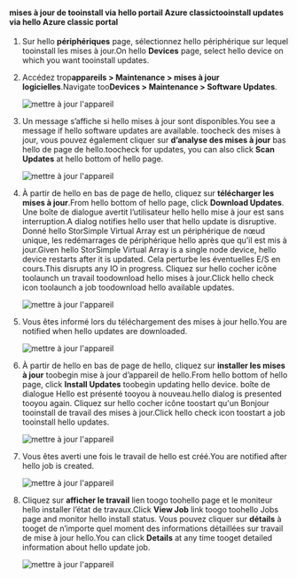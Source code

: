 <!--author=alkohli last changed: 09/02/16 -->

#### <a name="tooinstall-updates-via-hello-azure-classic-portal"></a><span data-ttu-id="fd30c-101">mises à jour de tooinstall via hello portail Azure classic</span><span class="sxs-lookup"><span data-stu-id="fd30c-101">tooinstall updates via hello Azure classic portal</span></span>
1. <span data-ttu-id="fd30c-102">Sur hello **périphériques** page, sélectionnez hello périphérique sur lequel tooinstall les mises à jour.</span><span class="sxs-lookup"><span data-stu-id="fd30c-102">On hello **Devices** page, select hello device on which you want tooinstall updates.</span></span>
2. <span data-ttu-id="fd30c-103">Accédez trop**appareils > Maintenance > mises à jour logicielles**.</span><span class="sxs-lookup"><span data-stu-id="fd30c-103">Navigate too**Devices > Maintenance > Software Updates**.</span></span>
   
    ![mettre à jour l'appareil](../includes/media/storsimple-ova-install-update-via-portal/azupdate1m.png)  
3. <span data-ttu-id="fd30c-105">Un message s’affiche si hello mises à jour sont disponibles.</span><span class="sxs-lookup"><span data-stu-id="fd30c-105">You see a message if hello software updates are available.</span></span> <span data-ttu-id="fd30c-106">toocheck des mises à jour, vous pouvez également cliquer sur **d’analyse des mises à jour** bas hello de page de hello.</span><span class="sxs-lookup"><span data-stu-id="fd30c-106">toocheck for updates, you can also click **Scan Updates** at hello bottom of hello page.</span></span>
   
    ![mettre à jour l'appareil](../includes/media/storsimple-ova-install-update-via-portal/azupdate2m.png)
4. <span data-ttu-id="fd30c-108">À partir de hello en bas de page de hello, cliquez sur **télécharger les mises à jour**.</span><span class="sxs-lookup"><span data-stu-id="fd30c-108">From hello bottom of hello page, click **Download Updates**.</span></span> <span data-ttu-id="fd30c-109">Une boîte de dialogue avertit l’utilisateur hello hello mise à jour est sans interruption.</span><span class="sxs-lookup"><span data-stu-id="fd30c-109">A dialog notifies hello user that hello update is disruptive.</span></span> <span data-ttu-id="fd30c-110">Donné hello StorSimple Virtual Array est un périphérique de nœud unique, les redémarrages de périphérique hello après que qu’il est mis à jour.</span><span class="sxs-lookup"><span data-stu-id="fd30c-110">Given hello StorSimple Virtual Array is a single node device, hello device restarts after it is updated.</span></span> <span data-ttu-id="fd30c-111">Cela perturbe les éventuelles E/S en cours.</span><span class="sxs-lookup"><span data-stu-id="fd30c-111">This disrupts any IO in progress.</span></span> <span data-ttu-id="fd30c-112">Cliquez sur hello cocher icône toolaunch un travail toodownload hello mises à jour.</span><span class="sxs-lookup"><span data-stu-id="fd30c-112">Click hello check icon toolaunch a job toodownload hello available updates.</span></span> 
   
    ![mettre à jour l'appareil](../includes/media/storsimple-ova-install-update-via-portal/azupdate3m.png)
5. <span data-ttu-id="fd30c-114">Vous êtes informé lors du téléchargement des mises à jour hello.</span><span class="sxs-lookup"><span data-stu-id="fd30c-114">You are notified when hello updates are downloaded.</span></span> 
   
    ![mettre à jour l'appareil](../includes/media/storsimple-ova-install-update-via-portal/azupdate6m.png)
6. <span data-ttu-id="fd30c-116">À partir de hello en bas de page de hello, cliquez sur **installer les mises à jour** toobegin mise à jour d’appareil de hello.</span><span class="sxs-lookup"><span data-stu-id="fd30c-116">From hello bottom of hello page, click **Install Updates** toobegin updating hello device.</span></span> <span data-ttu-id="fd30c-117">boîte de dialogue Hello est présenté tooyou à nouveau.</span><span class="sxs-lookup"><span data-stu-id="fd30c-117">hello dialog is presented tooyou again.</span></span> <span data-ttu-id="fd30c-118">Cliquez sur hello cocher icône toostart qu'un Bonjour tooinstall de travail des mises à jour.</span><span class="sxs-lookup"><span data-stu-id="fd30c-118">Click hello check icon toostart a job tooinstall hello updates.</span></span> 
   
    ![mettre à jour l'appareil](../includes/media/storsimple-ova-install-update-via-portal/azupdate7m.png) 
7. <span data-ttu-id="fd30c-120">Vous êtes averti une fois le travail de hello est créé.</span><span class="sxs-lookup"><span data-stu-id="fd30c-120">You are notified after hello job is created.</span></span> 
   
    ![mettre à jour l'appareil](../includes/media/storsimple-ova-install-update-via-portal/azupdate8m.png)
8. <span data-ttu-id="fd30c-122">Cliquez sur **afficher le travail** lien toogo toohello page et le moniteur hello installer l’état de travaux.</span><span class="sxs-lookup"><span data-stu-id="fd30c-122">Click **View Job** link toogo toohello Jobs page and monitor hello install status.</span></span> <span data-ttu-id="fd30c-123">Vous pouvez cliquer sur **détails** à tooget de n’importe quel moment des informations détaillées sur travail de mise à jour hello.</span><span class="sxs-lookup"><span data-stu-id="fd30c-123">You can click **Details** at any time tooget detailed information about hello update job.</span></span> 
   
    ![mettre à jour l'appareil](../includes/media/storsimple-ova-install-update-via-portal/azupdate9m.png)

